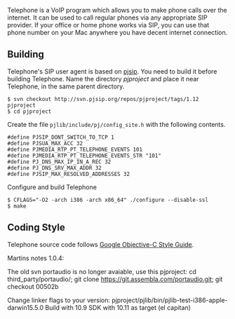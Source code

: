 Telephone is a VoIP program which allows you to make phone calls over
the internet. It can be used to call regular phones via any
appropriate SIP provider. If your office or home phone works via SIP,
you can use that phone number on your Mac anywhere you have decent
internet connection.

Building
--------

Telephone's SIP user agent is based on [pjsip][]. You need to build it
before building Telephone. Name the directory _pjproject_ and place it
near Telephone, in the same parent directory.

  [pjsip]: http://www.pjsip.org/

    $ svn checkout http://svn.pjsip.org/repos/pjproject/tags/1.12 pjproject
    $ cd pjproject

Create the file `pjlib/include/pj/config_site.h` with the following
contents.

    #define PJSIP_DONT_SWITCH_TO_TCP 1
    #define PJSUA_MAX_ACC 32
    #define PJMEDIA_RTP_PT_TELEPHONE_EVENTS 101
    #define PJMEDIA_RTP_PT_TELEPHONE_EVENTS_STR "101"
    #define PJ_DNS_MAX_IP_IN_A_REC 32
    #define PJ_DNS_SRV_MAX_ADDR 32
    #define PJSIP_MAX_RESOLVED_ADDRESSES 32

Configure and build Telephone    

    $ CFLAGS="-O2 -arch i386 -arch x86_64" ./configure --disable-ssl
    $ make

Coding Style
------------

Telephone source code follows [Google Objective-C Style Guide][coding_style].

  [coding_style]: http://google-styleguide.googlecode.com/svn/trunk/objcguide.xml


Martins notes 1.0.4:

The old svn portaudio is no longer avaiable, use this pjproject:
cd third_party/portaudio/; git clone https://git.assembla.com/portaudio.git; git checkout 00502b   

Change linker flags to your version: pjproject/pjlib/bin/pjlib-test-i386-apple-darwin15.5.0
Build with 10.9 SDK with 10.11 as target (el capitan)
